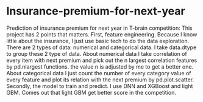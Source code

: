 # Insurance-premium-for-next-year
Prediction of insurance premium for next year in T-brain competition: This project has 2 points
that matters. First, feature engineering. Because I know little about the insurance, I just use
basic tech to do the data exploration. There are 2 types of data: numerical and categorical
data. I take data.dtype to group these 2 type of data. About numerical data I take correlation
of every item with next premium and pick out the n largest correlation features by pd.nlargest
functions. the value n is adjusted by me to get a better one. About categorical data I just
count the number of every category value of every feature and plot its relation with the next
premium by pd.plot.scatter. Secondly, the model to train and predict. I use DNN and XGBoost
and light GBM. Comes out that light GBM get better score in the competition.
